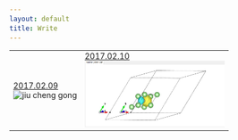 ```yaml
---
layout: default
title: Write
---
```


<table>
<tr>
<td>
<a href="">2017.02.09</a>
<br/>
<img src="http://imglf1.ph.126.net/ZOSE2xGcKDM6KkdtnDP0HA==/6631880304793726603.jpg" alt="jiu cheng gong" width="250"/>
</td>
<td>
<a href="">2017.02.10</a>
<br/>
<img src="/images/abc.PNG" alt="jiu cheng gong" width="250"/>
</td>
</tr>
</table>
